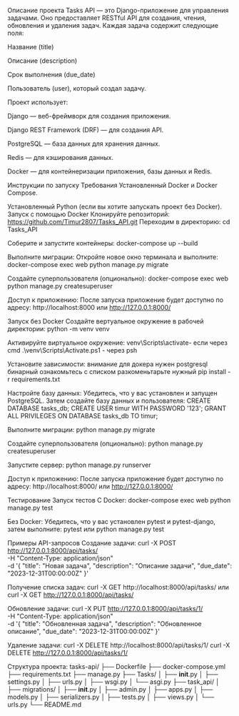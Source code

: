 
Описание проекта
Tasks API — это Django-приложение для управления задачами. Оно предоставляет RESTful API для создания, чтения, обновления и удаления задач. Каждая задача содержит следующие поля:

Название (title)

Описание (description)

Срок выполнения (due_date)

Пользователь (user), который создал задачу.

Проект использует:

Django — веб-фреймворк для создания приложения.

Django REST Framework (DRF) — для создания API.

PostgreSQL — база данных для хранения данных.

Redis — для кэширования данных.

Docker — для контейнеризации приложения, базы данных и Redis.



Инструкции по запуску
Требования
Установленный Docker и Docker Compose.

Установленный Python (если вы хотите запускать проект без Docker).
Запуск с помощью Docker
Клонируйте репозиторий:
https://github.com/Timur2807/Tasks_API.git
Переходим в директорию:
cd Tasks_API

Соберите и запустите контейнеры:
docker-compose up --build

Выполните миграции:
Откройте новое окно терминала и выполните:
docker-compose exec web python manage.py migrate

Создайте суперпользователя (опционально):
docker-compose exec web python manage.py createsuperuser

Доступ к приложению:
После запуска приложение будет доступно по адресу:
http://localhost:8000
или
http://127.0.0.1:8000/

Запуск без Docker
Создайте вертуальное окружение в рабочей директории:
python -m venv venv

Активируйте виртуальное окружение:
venv\Scripts\activate- если через cmd
.\venv\Scripts\Activate.ps1 - через psh

Установите зависимости:
внимание для докера нужен postgresql бинарный
ознакомьтесь с списком разкоменьтарьте нужный 
pip install -r requirements.txt

Настройте базу данных:
Убедитесь, что у вас установлен и запущен PostgreSQL. Затем создайте базу данных и пользователя:
CREATE DATABASE tasks_db;
CREATE USER timur WITH PASSWORD '123';
GRANT ALL PRIVILEGES ON DATABASE tasks_db TO timur;

Выполните миграции:
python manage.py migrate

Создайте суперпользователя (опционально):
python manage.py createsuperuser

Запустите сервер:
python manage.py runserver

Доступ к приложению:
После запуска приложение будет доступно по адресу:
http://localhost:8000/
или
http://127.0.0.1:8000/

Тестирование
Запуск тестов
С Docker:
docker-compose exec web python manage.py test

Без Docker:
Убедитесь, что у вас установлен pytest и pytest-django, затем выполните:
pytest
или 
python manage.py test

Примеры API-запросов
Создание задачи:
curl -X POST http://127.0.0.1:8000/api/tasks/ \
     -H "Content-Type: application/json" \
     -d '{
           "title": "Новая задача",
           "description": "Описание задачи",
           "due_date": "2023-12-31T00:00:00Z"
         }'

Получение списка задач:
curl -X GET http://localhost:8000/api/tasks/
или
curl -X GET http://127.0.0.1:8000/api/tasks/

Обновление задачи:
curl -X PUT http://127.0.0.1:8000/api/tasks/1/ \
     -H "Content-Type: application/json" \
     -d '{
           "title": "Обновленная задача",
           "description": "Обновленное описание",
           "due_date": "2023-12-31T00:00:00Z"
         }'

Удаление задачи:
curl -X DELETE http://localhost:8000/api/tasks/1/
curl -X DELETE http://127.0.0.1:8000/api/tasks/1/


Структура проекта:
tasks-api/
├── Dockerfile
├── docker-compose.yml
├── requirements.txt
├── manage.py
├── Tasks/
│   ├── __init__.py
│   ├── settings.py
│   ├── urls.py
│   ├── wsgi.py
│   └── asgi.py
├── task_api/
│   ├── migrations/
│   ├── __init__.py
│   ├── admin.py
│   ├── apps.py
│   ├── models.py
│   ├── serializers.py
│   ├── tests.py
│   ├── views.py
│   └── urls.py
└── README.md
